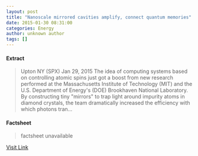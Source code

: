 ```yaml
---
layout: post
title: "Nanoscale mirrored cavities amplify, connect quantum memories"
date: 2015-01-30 08:31:00
categories: Energy
author: unknown author
tags: []
---
```



#### Extract
>Upton NY (SPX) Jan 29, 2015 The idea of computing systems based on controlling atomic spins just got a boost from new research performed at the Massachusetts Institute of Technology (MIT) and the U.S. Department of Energy's (DOE) Brookhaven National Laboratory. By constructing tiny "mirrors" to trap light around impurity atoms in diamond crystals, the team dramatically increased the efficiency with which photons tran...

#### Factsheet
>factsheet unavailable

[Visit Link](http://www.nanodaily.com/reports/Nanoscale_mirrored_cavities_amplify_connect_quantum_memories_999.html)


